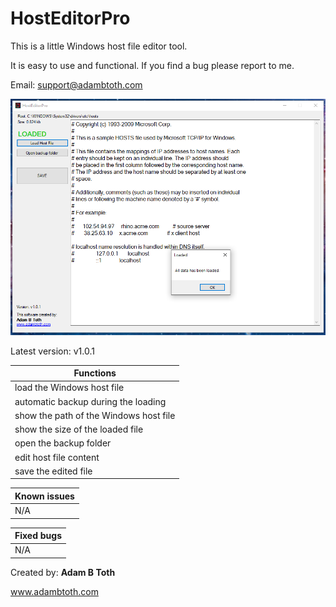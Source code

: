 # HostEditorPro

This is a little Windows host file editor tool.

It is easy to use and functional. If you find a bug please report to me.

Email: support@adambtoth.com

![](https://github.com/adambtoth/HostEditorPro/blob/master/screenshots/03.png)

Latest version: v1.0.1

Functions | 
------------ |
load the Windows host file |
automatic backup during the loading |
show the path of the Windows host file |
show the size of the loaded file |
open the backup folder |
edit host file content | 
save the edited file |


Known issues | 
------------ |
N/A |

Fixed bugs | 
------------ |
N/A |


Created by: **Adam B Toth**

www.adambtoth.com
